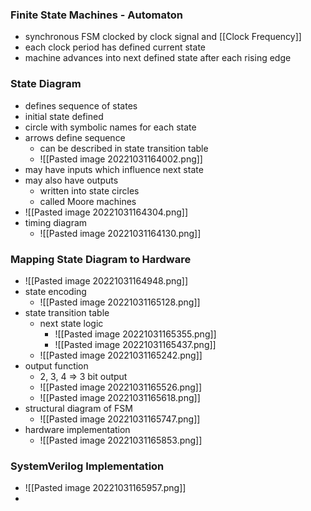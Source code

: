 ### Finite State Machines - Automaton

+ synchronous FSM clocked by clock signal and [[Clock Frequency]]
+ each clock period has defined current state
+ machine advances into next defined state after each rising edge

### State Diagram
+ defines sequence of states
+ initial state defined
+ circle with symbolic names for each state
+ arrows define sequence
	+ can be described in state transition table
	+ ![[Pasted image 20221031164002.png]]
+ may have inputs which influence next state
+ may also have outputs 
	+ written into state circles
	+ called Moore machines
+ ![[Pasted image 20221031164304.png]]
+ timing diagram
	+ ![[Pasted image 20221031164130.png]]

### Mapping State Diagram to Hardware
+ ![[Pasted image 20221031164948.png]]
+ state encoding
	+ ![[Pasted image 20221031165128.png]]
+ state transition table
	+ next state logic
		+ ![[Pasted image 20221031165355.png]]
		+ ![[Pasted image 20221031165437.png]]
	+ ![[Pasted image 20221031165242.png]]
+ output function
	+ 2, 3, 4 => 3 bit output
	+ ![[Pasted image 20221031165526.png]]
	+ ![[Pasted image 20221031165618.png]]
+ structural diagram of FSM
	+ ![[Pasted image 20221031165747.png]]
+ hardware implementation
	+ ![[Pasted image 20221031165853.png]]

### SystemVerilog Implementation
+ ![[Pasted image 20221031165957.png]]
+ 